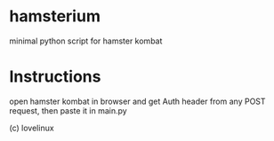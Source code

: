 # hamsterium
minimal python script for hamster kombat
# Instructions
open hamster kombat in browser and get Auth header from any POST request, then paste it in main.py


(c) lovelinux
